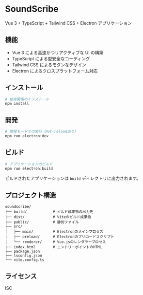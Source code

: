 # SoundScribe

Vue 3 + TypeScript + Tailwind CSS + Electron アプリケーション

## 機能

- Vue 3 による高速かつリアクティブな UI の構築
- TypeScript による型安全なコーディング
- Tailwind CSS によるモダンなデザイン
- Electron によるクロスプラットフォーム対応

## インストール

```bash
# 依存関係のインストール
npm install
```

## 開発

```bash
# 開発モードでの実行（Hot-reloadあり）
npm run electron:dev
```

## ビルド

```bash
# アプリケーションのビルド
npm run electron:build
```

ビルドされたアプリケーションは `build` ディレクトリに出力されます。

## プロジェクト構造

```
soundscribe/
├── build/            # ビルド成果物の出力先
├── dist/             # Viteのビルド成果物
├── public/           # 静的ファイル
├── src/
│   ├── main/         # Electronのメインプロセス
│   ├── preload/      # Electronのプリロードスクリプト
│   └── renderer/     # Vue.jsのレンダラープロセス
├── index.html        # エントリーポイントのHTML
├── package.json
├── tsconfig.json
└── vite.config.ts
```

## ライセンス

ISC
